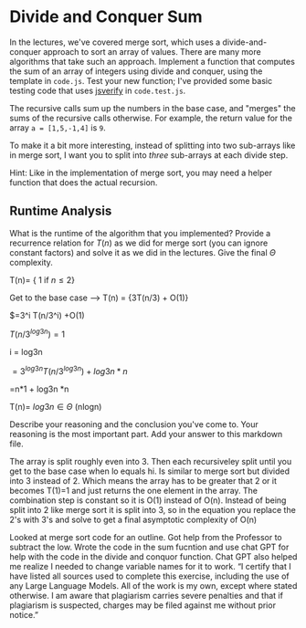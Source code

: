 # Divide and Conquer Sum

In the lectures, we've covered merge sort, which uses a divide-and-conquer
approach to sort an array of values. There are many more algorithms that take
such an approach. Implement a function that computes the sum of an array of
integers using divide and conquer, using the template in `code.js`. Test your
new function; I've provided some basic testing code that uses
[jsverify](https://jsverify.github.io/) in `code.test.js`.

The recursive calls sum up the numbers in the base case, and "merges" the sums
of the recursive calls otherwise. For example, the return value for the array `a
= [1,5,-1,4]` is `9`.

To make it a bit more interesting, instead of splitting into two sub-arrays like
in merge sort, I want you to split into *three* sub-arrays at each divide step.

Hint: Like in the implementation of merge sort, you may need a helper function
that does the actual recursion.

## Runtime Analysis

What is the runtime of the algorithm that you implemented? Provide a recurrence
relation for $T(n)$ as we did for merge sort (you can ignore constant factors)
and solve it as we did in the lectures. Give the final $\Theta$ complexity.

T(n)= { 1 if $n\leq 2$}

Get to the base case --> T(n) = {3T(n/3) + O(1)}

$=3^i T(n/3^i) +O(1)

$T(n/3^{log3n}) = 1$

i = log3n

$=3^{log3n} T(n/3^{log3n}) +{log3n} *n$

=n*1 + log3n *n

T(n)= $log3n ∈ \Theta$ (nlogn)
       
Describe your reasoning and the conclusion you've come to. Your reasoning is the
most important part. Add your answer to this markdown file.

The array is split roughly even into 3. Then each recursiveley split until you get to the base case when lo equals hi. Is similar to merge sort but divided into 3 instead of 2. Which means the array has to be greater that 2 or it becomes T(1)=1 and just returns the one element in the array. The combination step is constant so it is O(1) instead of O(n).
Instead of being split into 2 like merge sort it is split into 3, so in the equation you replace the 2's with 3's and solve to get a final asymptotic complexity of O(n)


Looked at merge sort code for an outline. Got help from the Professor to subtract the low. Wrote the code in the sum fucntion and use chat GPT for help with the code in the divide and conquor function. Chat GPT also helped me realize I needed to change variable names for it to work.
“I certify that I have listed all sources used to complete this exercise, including the use of any Large Language Models. All of the work is my own, except where stated otherwise. I am aware that plagiarism carries severe penalties and that if plagiarism is suspected, charges may be filed against me without prior notice.”
